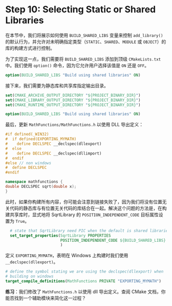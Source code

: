 # Step 10: Selecting Static or Shared Libraries

在本节中，我们将展示如何使用 `BUILD_SHARED_LIBS` 变量来控制 `add_library()` 的默认行为，并允许对未明确指定类型（`STATIC`、`SHARED`、`MODULE` 或 `OBJECT`）的库的构建方式进行控制。

为了实现这一点，我们需要将 `BUILD_SHARED_LIBS` 添加到顶级 `CMakeLists.txt` 中。我们使用 `option()` 命令，因为它允许用户选择该值是 `ON` 还是 `OFF`。

```cmake
option(BUILD_SHARED_LIBS "Build using shared libraries" ON)
```

接下来，我们需要为静态库和共享库指定输出目录。

```cmake
set(CMAKE_ARCHIVE_OUTPUT_DIRECTORY "${PROJECT_BINARY_DIR}")
set(CMAKE_LIBRARY_OUTPUT_DIRECTORY "${PROJECT_BINARY_DIR}")
set(CMAKE_RUNTIME_OUTPUT_DIRECTORY "${PROJECT_BINARY_DIR}")

option(BUILD_SHARED_LIBS "Build using shared libraries" ON)
```

最后，更新 `MathFunctions/MathFunctions.h` 以使用 DLL 导出定义：

```cpp
#if defined(_WIN32)
#  if defined(EXPORTING_MYMATH)
#    define DECLSPEC __declspec(dllexport)
#  else
#    define DECLSPEC __declspec(dllimport)
#  endif
#else // non windows
#  define DECLSPEC
#endif

namespace mathfunctions {
double DECLSPEC sqrt(double x);
}
```

此时，如果你构建所有内容，你可能会注意到链接失败了，因为我们将没有位置无关代码的静态库与有位置无关代码的库结合在一起。解决这个问题的方法是，在构建共享库时，显式地将 SqrtLibrary 的 `POSITION_INDEPENDENT_CODE` 目标属性设置为 `True`。

```cmake
  # state that SqrtLibrary need PIC when the default is shared libraries
  set_target_properties(SqrtLibrary PROPERTIES
                        POSITION_INDEPENDENT_CODE ${BUILD_SHARED_LIBS}
                        )
```

定义 `EXPORTING_MYMATH`，表明在 Windows 上构建时我们使用 `__declspec(dllexport)`。

```cmake
# define the symbol stating we are using the declspec(dllexport) when
# building on windows
target_compile_definitions(MathFunctions PRIVATE "EXPORTING_MYMATH")
```

**练习**：我们修改了 `MathFunctions.h` 以使用 dll 导出定义。查阅 CMake 文档，你能否找到一个辅助模块来简化这一过程？
